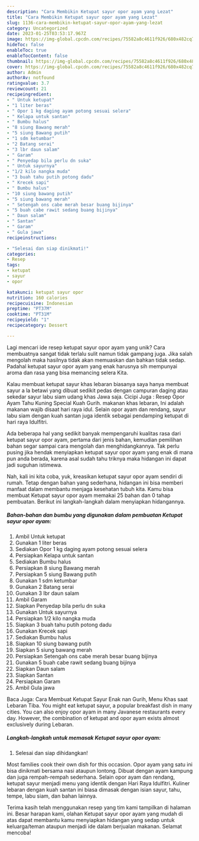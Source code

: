 ```yaml
---
description: "Cara Membikin Ketupat sayur opor ayam yang Lezat"
title: "Cara Membikin Ketupat sayur opor ayam yang Lezat"
slug: 1136-cara-membikin-ketupat-sayur-opor-ayam-yang-lezat
category: Uncategorized
date: 2023-01-25T03:53:17.967Z
image: https://img-global.cpcdn.com/recipes/75582a8c4611f926/680x482cq70/ketupat-sayur-opor-ayam-foto-resep-utama.jpg
hideToc: false
enableToc: true
enableTocContent: false
thumbnail: https://img-global.cpcdn.com/recipes/75582a8c4611f926/680x482cq70/ketupat-sayur-opor-ayam-foto-resep-utama.jpg
cover: https://img-global.cpcdn.com/recipes/75582a8c4611f926/680x482cq70/ketupat-sayur-opor-ayam-foto-resep-utama.jpg
author: Admin
authorAv: notfound
ratingvalue: 3.7
reviewcount: 21
recipeingredient:
- " Untuk ketupat"
- "1 liter beras"
- " Opor 1 kg daging ayam potong sesuai selera"
- " Kelapa untuk santan"
- " Bumbu halus"
- "8 siung Bawang merah"
- "5 siung Bawang putih"
- "1 sdm ketumbar"
- "2 Batang serai"
- "3 lbr daun salam"
- " Garam"
- " Penyedap bila perlu dn suka"
- " Untuk sayurnya"
- "1/2 kilo nangka muda"
- "3 buah tahu putih potong dadu"
- " Krecek sapi"
- " Bumbu halus"
- "10 siung bawang putih"
- "5 siung bawang merah"
- " Setengah ons cabe merah besar buang bijinya"
- "5 buah cabe rawit sedang buang bijinya"
- " Daun salam"
- " Santan"
- " Garam"
- " Gula jawa"
recipeinstructions:

- "Selesai dan siap dinikmati!"
categories:
- Resep
tags:
- ketupat
- sayur
- opor

katakunci: ketupat sayur opor 
nutrition: 160 calories
recipecuisine: Indonesian
preptime: "PT37M"
cooktime: "PT31M"
recipeyield: "1"
recipecategory: Dessert

---
```





Lagi mencari ide resep ketupat sayur opor ayam yang unik? Cara membuatnya sangat tidak terlalu sulit namun tidak gampang juga. Jika salah mengolah maka hasilnya tidak akan memuaskan dan bahkan tidak sedap. Padahal ketupat sayur opor ayam yang enak harusnya sih mempunyai aroma dan rasa yang bisa memancing selera Kita.





Kalau membuat ketupat sayur khas lebaran biasanya saya hanya membuat sayur a la betawi yang dibuat sedikit pedas dengan campuran daging atau sekedar sayur labu siam udang khas Jawa saja. Cicipi Juga : Resep Opor Ayam Tahu Kuning Special Kuah Gurih. makanan khas lebaran, Ini adalah makanan wajib disaat hari raya idul. Selain opor ayam dan rendang, sayur labu siam dengan kuah santan juga identik sebagai pendamping ketupat di hari raya Idulfitri.

Ada beberapa hal yang sedikit banyak mempengaruhi kualitas rasa dari ketupat sayur opor ayam, pertama dari jenis bahan, kemudian pemilihan bahan segar sampai cara mengolah dan menghidangkannya. Tak perlu pusing jika hendak menyiapkan ketupat sayur opor ayam yang enak di mana pun anda berada, karena asal sudah tahu triknya maka hidangan ini dapat jadi suguhan istimewa.






Nah, kali ini kita coba, yuk, kreasikan ketupat sayur opor ayam sendiri di rumah. Tetap dengan bahan yang sederhana, hidangan ini bisa memberi manfaat dalam membantu menjaga kesehatan tubuh kita. Kamu bisa membuat Ketupat sayur opor ayam memakai 25 bahan dan 0 tahap pembuatan. Berikut ini langkah-langkah dalam menyiapkan hidangannya.

<!--inarticleads1-->

##### Bahan-bahan dan bumbu yang digunakan dalam pembuatan Ketupat sayur opor ayam:

1. Ambil  Untuk ketupat
1. Gunakan 1 liter beras
1. Sediakan  Opor 1 kg daging ayam potong sesuai selera
1. Persiapkan  Kelapa untuk santan
1. Sediakan  Bumbu halus
1. Persiapkan 8 siung Bawang merah
1. Persiapkan 5 siung Bawang putih
1. Gunakan 1 sdm ketumbar
1. Gunakan 2 Batang serai
1. Gunakan 3 lbr daun salam
1. Ambil  Garam
1. Siapkan  Penyedap bila perlu dn suka
1. Gunakan  Untuk sayurnya
1. Persiapkan 1/2 kilo nangka muda
1. Siapkan 3 buah tahu putih potong dadu
1. Gunakan  Krecek sapi
1. Sediakan  Bumbu halus
1. Siapkan 10 siung bawang putih
1. Siapkan 5 siung bawang merah
1. Persiapkan  Setengah ons cabe merah besar buang bijinya
1. Gunakan 5 buah cabe rawit sedang buang bijinya
1. Siapkan  Daun salam
1. Siapkan  Santan
1. Persiapkan  Garam
1. Ambil  Gula jawa


Baca Juga: Cara Membuat Ketupat Sayur Enak nan Gurih, Menu Khas saat Lebaran Tiba. You might eat ketupat sayur, a popular breakfast dish in many cities. You can also enjoy opor ayam in many Javanese restaurants every day. However, the combination of ketupat and opor ayam exists almost exclusively during Lebaran. 

<!--inarticleads2-->

##### Langkah-langkah untuk memasak Ketupat sayur opor ayam:


1. Selesai dan siap dihidangkan!

Most families cook their own dish for this occasion. Opor ayam yang satu ini bisa dinikmati bersama nasi ataupun lontong. Dibuat dengan ayam kampung dan juga rempah-rempah sederhana. Selain opor ayam dan rendang, ketupat sayur menjadi menu yang identik dengan Hari Raya Idulfitri. Kuliner lebaran dengan kuah santan ini biasa dimasak dengan isian sayur, tahu, tempe, labu siam, dan bahan lainnya. 

Terima kasih telah menggunakan resep yang tim kami tampilkan di halaman ini. Besar harapan kami, olahan Ketupat sayur opor ayam yang mudah di atas dapat membantu kamu menyiapkan hidangan yang sedap untuk keluarga/teman ataupun menjadi ide dalam berjualan makanan. Selamat mencoba!
